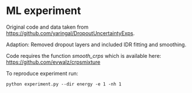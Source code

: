 # ML experiment

Original code and data taken from https://github.com/yaringal/DropoutUncertaintyExps. 

Adaption: Removed dropout layers and included IDR fitting and smoothing. 

Code requires the function *smooth_crps* which is available here: https://github.com/evwalz/crpsmixture

To reproduce experiment run:

``` python experiment.py --dir energy -e 1 -nh 1 ```
